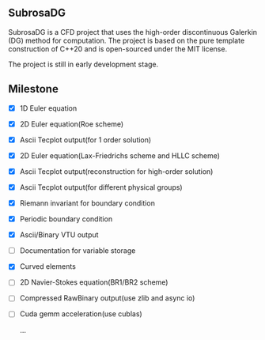 ## SubrosaDG

SubrosaDG is a CFD project that uses the high-order discontinuous Galerkin (DG) method for computation. The project is based on the pure template construction of C++20 and is open-sourced under the MIT license.

The project is still in early development stage.

## Milestone

- [x] 1D Euler equation
- [x] 2D Euler equation(Roe scheme)
- [x] Ascii Tecplot output(for 1 order solution)
- [x] 2D Euler equation(Lax-Friedrichs scheme and HLLC scheme)
- [x] Ascii Tecplot output(reconstruction for high-order solution)
- [x] Ascii Tecplot output(for different physical groups)
- [x] Riemann invariant for boundary condition
- [x] Periodic boundary condition
- [x] Ascii/Binary VTU output
- [ ] Documentation for variable storage
- [x] Curved elements
- [ ] 2D Navier-Stokes equation(BR1/BR2 scheme)
- [ ] Compressed RawBinary output(use zlib and async io)
- [ ] Cuda gemm acceleration(use cublas)

  ...
